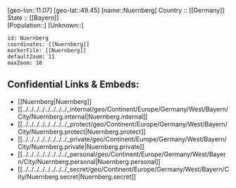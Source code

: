 ﻿---
location: [49.45,11.07] 
mapzoom: [7,12] 
mapmarker: city 
type: City
tags:
- geo/City


SpocWebEntityId: 33003
isDeleted: false
confidential: public

---
[geo-lon::11.07] 
[geo-lat::49.45] 
[name::Nuernberg] 
Country :: [[Germany]]  
State :: [[Bayern]]  
[Population::] 
[Unknown::] 


```leaflet
id: Nuernberg
coordinates: [[Nuernberg]] 
markerFile: [[Nuernberg]] 
defaultZoom: 11 
maxZoom: 18
```


## Confidential Links & Embeds: 
- [[Nuernberg|Nuernberg]]  
- [[../../../../../../../../_internal/geo/Continent/Europe/Germany/West/Bayern/City/Nuernberg.internal|Nuernberg.internal]] 
- [[../../../../../../../../_protect/geo/Continent/Europe/Germany/West/Bayern/City/Nuernberg.protect|Nuernberg.protect]] 
- [[../../../../../../../../_private/geo/Continent/Europe/Germany/West/Bayern/City/Nuernberg.private|Nuernberg.private]] 
- [[../../../../../../../../_personal/geo/Continent/Europe/Germany/West/Bayern/City/Nuernberg.personal|Nuernberg.personal]] 
- [[../../../../../../../../_secret/geo/Continent/Europe/Germany/West/Bayern/City/Nuernberg.secret|Nuernberg.secret]] 
